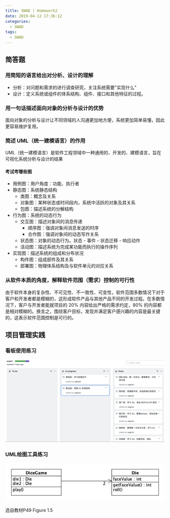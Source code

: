 ```yaml
---
title: SWAD | Homework2
date: 2019-04-12 17:36:12
categories:
  - SWAD
tags:
  - SWAD
---
```

## 简答题

### 用简短的语言给出对分析、设计的理解

* 分析：对问题和需求的进行调查研究，关注系统需要"实现什么"
* 设计：定义系统或组件的体系结构、组件、接口和其他特征的过程。

### 用一句话描述面向对象的分析与设计的优势

面向对象的分析与设计让不同领域的人沟通更加地方便，系统更加简单易懂，因此更容易维护复用。

### 简述 UML（统一建模语言）的作用

UML（统一建模语言）是软件工程领域中一种通用的、开发的、建模语言，旨在可视化系统分析与设计的结果

#### 考试考哪些图

* 用例图：用户角度：功能、执行者 
* 静态图：系统静态结构 
  * 类图：概念及关系 
  * 对象图：某种状态或时间段内，系统中活跃的对象及其关系 
  * 包图：描述系统的分解结构 
* 行为图：系统的动态行为 
  * 交互图：描述对象间的消息传递
    * 顺序图：强调对象间消息发送的时序 
    * 合作图：强调对象间的动态写作关系 
  * 状态图：对象的动态行为。状态 - 事件 - 状态迁移 - 响应动作 
  * 活动图：描述系统为完成某功能而执行的操作序列 
* 实现图：描述系统的组成和分布状况 
  * 构件图：组成部件及其关系 
  * 部署图：物理体系结构及与软件单元的对应关系

### 从软件本质的角度，解释软件范围（需求）控制的可行性

由于软件本身的复杂性、不可见性、不一致性、可变性，软件范围多数情况下对于客户和开发者都是模糊的，这形成软件产品与其他产品不同的开发过程。在多数情况下，客户与开发者能就项目的 20% 内容给出严格的需求约定，80% 的内容都是相对模糊的。换言之，围绕客户目标，发现并满足客户感兴趣的内容是最关键的，这表示软件范围控制是可行的。

## 项目管理实践

### 看板使用练习

![image-20190412140818437](https://github.com/7cthunder/7cthunder.github.io/raw/master/assets/kanban.png)

### UML绘图工具练习

![](https://github.com/7cthunder/7cthunder.github.io/raw/master/assets/umlet.png)

选自教材P49 Figure 1.5

